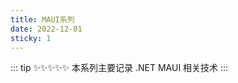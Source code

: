 ```yaml
---
title: MAUI系列
date: 2022-12-01
sticky: 1
---
```

::: tip ✨✨✨✨✨
本系列主要记录 .NET MAUI 相关技术
:::

<!-- more -->
